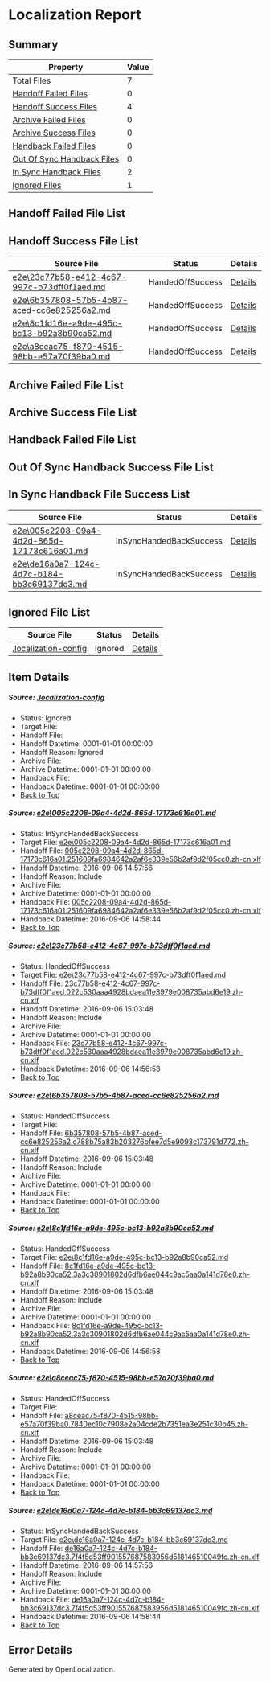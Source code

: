 # <a name='report-top'></a> Localization Report

## Summary
 Property | Value 
 -------- | ----- 
 Total Files | 7
[ Handoff Failed Files ](#handoff-failed-list)| 0
[ Handoff Success Files ](#handoff-success-list)| 4
[ Archive Failed Files ](#archive-failed-list)| 0
[ Archive Success Files ](#archive-success-list)| 0
[ Handback Failed Files ](#handback-failed-list)| 0
[ Out Of Sync Handback Files ](#outofsync-handback-success-list)| 0
[ In Sync Handback Files ](#insync-handback-success-list)| 2
[ Ignored Files ](#ignored-list)| 1

## <a name='handoff-failed-list'></a> Handoff Failed File List

## <a name='handoff-success-list'></a> Handoff Success File List
 Source File | Status | Details 
 ----------- | ------ | ------- 
 [e2e\23c77b58-e412-4c67-997c-b73dff0f1aed.md](https://github.com/OpenLocalizationTestOrg/ol-test0/blob/0d8050f7f22ed63dd2cf11695a9b9a5ecf89a2f7/e2e/23c77b58-e412-4c67-997c-b73dff0f1aed.md) | HandedOffSuccess | [Details](#a9e69528843e15f5a42d0af51fda819e596981242)
 [e2e\6b357808-57b5-4b87-aced-cc6e825256a2.md](https://github.com/OpenLocalizationTestOrg/ol-test0/blob/e02e6757fa3366660e9709fd6629602d91af109a/e2e/6b357808-57b5-4b87-aced-cc6e825256a2.md) | HandedOffSuccess | [Details](#0910adade80cb18a7094fb0fbe6cb9a1c0dcdf0c3)
 [e2e\8c1fd16e-a9de-495c-bc13-b92a8b90ca52.md](https://github.com/OpenLocalizationTestOrg/ol-test0/blob/0d8050f7f22ed63dd2cf11695a9b9a5ecf89a2f7/e2e/8c1fd16e-a9de-495c-bc13-b92a8b90ca52.md) | HandedOffSuccess | [Details](#2fc3e598e1e7f333472da1b87a99b1b3628ed9eb4)
 [e2e\a8ceac75-f870-4515-98bb-e57a70f39ba0.md](https://github.com/OpenLocalizationTestOrg/ol-test0/blob/989af76315967edf6dba5d37a6c945ee66abb2f9/e2e/a8ceac75-f870-4515-98bb-e57a70f39ba0.md) | HandedOffSuccess | [Details](#8b10cc7df81754bf0124164f68a87feb388a0b655)

## <a name='archive-failed-list'></a> Archive Failed File List

## <a name='archive-success-list'></a> Archive Success File List

## <a name='handback-failed-list'></a> Handback Failed File List

## <a name='outofsync-handback-success-list'></a> Out Of Sync Handback Success File List

## <a name='insync-handback-success-list'></a> In Sync Handback File Success List
 Source File | Status | Details 
 ----------- | ------ | ------- 
 [e2e\005c2208-09a4-4d2d-865d-17173c616a01.md](https://github.com/OpenLocalizationTestOrg/ol-test0/blob/b1573d383399e05b501f58233191b00789ea062b/e2e/005c2208-09a4-4d2d-865d-17173c616a01.md) | InSyncHandedBackSuccess | [Details](#0fe8076785b0e6571e25e16bc435a4211058ec3f1)
 [e2e\de16a0a7-124c-4d7c-b184-bb3c69137dc3.md](https://github.com/OpenLocalizationTestOrg/ol-test0/blob/b1573d383399e05b501f58233191b00789ea062b/e2e/de16a0a7-124c-4d7c-b184-bb3c69137dc3.md) | InSyncHandedBackSuccess | [Details](#7162809f77bee21867d5bb58bcb7287c9a248ade6)

## <a name='ignored-list'></a> Ignored File List
 Source File | Status | Details 
 ----------- | ------ | ------- 
 [.localization-config](https://github.com/OpenLocalizationTestOrg/ol-test0/blob/989af76315967edf6dba5d37a6c945ee66abb2f9/.localization-config) | Ignored | [Details](#3d4f252ac210baf56311d7e97dcc2db10974dbd20)

## Item Details
##### <a name='3d4f252ac210baf56311d7e97dcc2db10974dbd20'></a> Source: [.localization-config](https://github.com/OpenLocalizationTestOrg/ol-test0/blob/989af76315967edf6dba5d37a6c945ee66abb2f9/.localization-config)
* Status: Ignored
* Target File: 
* Handoff File: 
* Handoff Datetime: 0001-01-01 00:00:00
* Handoff Reason: Ignored
* Archive File: 
* Archive Datetime: 0001-01-01 00:00:00
* Handback File: 
* Handback Datetime: 0001-01-01 00:00:00
* [Back to Top](#report-top)

##### <a name='0fe8076785b0e6571e25e16bc435a4211058ec3f1'></a> Source: [e2e\005c2208-09a4-4d2d-865d-17173c616a01.md](https://github.com/OpenLocalizationTestOrg/ol-test0/blob/b1573d383399e05b501f58233191b00789ea062b/e2e/005c2208-09a4-4d2d-865d-17173c616a01.md)
* Status: InSyncHandedBackSuccess
* Target File: [e2e\005c2208-09a4-4d2d-865d-17173c616a01.md](https://github.com/OpenLocalizationTestOrg/ol-test0-zhcn/blob/6c034af43a4962da922dda19825bc0e9e22161e2/e2e/005c2208-09a4-4d2d-865d-17173c616a01.md)
* Handoff File: [005c2208-09a4-4d2d-865d-17173c616a01.251609fa6984642a2af6e339e56b2af9d2f05cc0.zh-cn.xlf](https://github.com/OpenLocalizationTestOrg/ol-test0-handoff/blob/faf86c10877cede91cf14edc3cbb7daef19da4ad/ol-handoff/OpenLocalizationTestOrg/ol-test0-zhcn/ci/ht/005c2208-09a4-4d2d-865d-17173c616a01.251609fa6984642a2af6e339e56b2af9d2f05cc0.zh-cn.xlf)
* Handoff Datetime: 2016-09-06 14:57:56
* Handoff Reason: Include
* Archive File: 
* Archive Datetime: 0001-01-01 00:00:00
* Handback File: [005c2208-09a4-4d2d-865d-17173c616a01.251609fa6984642a2af6e339e56b2af9d2f05cc0.zh-cn.xlf](https://github.com/OpenLocalizationTestOrg/ol-test0-handback/blob/992d4c60b561fcb3c80cb6f0cc569acaae0bddd7/ol-handback/OpenLocalizationTestOrg/ol-test0-zhcn/ci/ht/005c2208-09a4-4d2d-865d-17173c616a01.251609fa6984642a2af6e339e56b2af9d2f05cc0.zh-cn.xlf)
* Handback Datetime: 2016-09-06 14:58:44
* [Back to Top](#report-top)

##### <a name='a9e69528843e15f5a42d0af51fda819e596981242'></a> Source: [e2e\23c77b58-e412-4c67-997c-b73dff0f1aed.md](https://github.com/OpenLocalizationTestOrg/ol-test0/blob/0d8050f7f22ed63dd2cf11695a9b9a5ecf89a2f7/e2e/23c77b58-e412-4c67-997c-b73dff0f1aed.md)
* Status: HandedOffSuccess
* Target File: [e2e\23c77b58-e412-4c67-997c-b73dff0f1aed.md](https://github.com/OpenLocalizationTestOrg/ol-test0-zhcn/blob/9362ebe711802fb2bea3a77dcd0e6860e7ce9961/e2e/23c77b58-e412-4c67-997c-b73dff0f1aed.md)
* Handoff File: [23c77b58-e412-4c67-997c-b73dff0f1aed.022c530aaa4928bdaea11e3979e008735abd6e19.zh-cn.xlf](https://github.com/OpenLocalizationTestOrg/ol-test0-handoff/blob/2ff5aaf2d629de2440dcff160bf599400f79f8b1/ol-handoff/OpenLocalizationTestOrg/ol-test0-zhcn/ci/ht/23c77b58-e412-4c67-997c-b73dff0f1aed.022c530aaa4928bdaea11e3979e008735abd6e19.zh-cn.xlf)
* Handoff Datetime: 2016-09-06 15:03:48
* Handoff Reason: Include
* Archive File: 
* Archive Datetime: 0001-01-01 00:00:00
* Handback File: [23c77b58-e412-4c67-997c-b73dff0f1aed.022c530aaa4928bdaea11e3979e008735abd6e19.zh-cn.xlf](https://github.com/OpenLocalizationTestOrg/ol-test0-handback/blob/9f47283eebca70dcb078d4915fd3e43cb485c2e0/ol-handback/OpenLocalizationTestOrg/ol-test0-zhcn/ci/high/23c77b58-e412-4c67-997c-b73dff0f1aed.022c530aaa4928bdaea11e3979e008735abd6e19.zh-cn.xlf)
* Handback Datetime: 2016-09-06 14:56:58
* [Back to Top](#report-top)

##### <a name='0910adade80cb18a7094fb0fbe6cb9a1c0dcdf0c3'></a> Source: [e2e\6b357808-57b5-4b87-aced-cc6e825256a2.md](https://github.com/OpenLocalizationTestOrg/ol-test0/blob/e02e6757fa3366660e9709fd6629602d91af109a/e2e/6b357808-57b5-4b87-aced-cc6e825256a2.md)
* Status: HandedOffSuccess
* Target File: 
* Handoff File: [6b357808-57b5-4b87-aced-cc6e825256a2.c788b75a83b203276bfee7d5e9093c173791d772.zh-cn.xlf](https://github.com/OpenLocalizationTestOrg/ol-test0-handoff/blob/2ff5aaf2d629de2440dcff160bf599400f79f8b1/ol-handoff/OpenLocalizationTestOrg/ol-test0-zhcn/ci/ht/6b357808-57b5-4b87-aced-cc6e825256a2.c788b75a83b203276bfee7d5e9093c173791d772.zh-cn.xlf)
* Handoff Datetime: 2016-09-06 15:03:48
* Handoff Reason: Include
* Archive File: 
* Archive Datetime: 0001-01-01 00:00:00
* Handback File: 
* Handback Datetime: 0001-01-01 00:00:00
* [Back to Top](#report-top)

##### <a name='2fc3e598e1e7f333472da1b87a99b1b3628ed9eb4'></a> Source: [e2e\8c1fd16e-a9de-495c-bc13-b92a8b90ca52.md](https://github.com/OpenLocalizationTestOrg/ol-test0/blob/0d8050f7f22ed63dd2cf11695a9b9a5ecf89a2f7/e2e/8c1fd16e-a9de-495c-bc13-b92a8b90ca52.md)
* Status: HandedOffSuccess
* Target File: [e2e\8c1fd16e-a9de-495c-bc13-b92a8b90ca52.md](https://github.com/OpenLocalizationTestOrg/ol-test0-zhcn/blob/9362ebe711802fb2bea3a77dcd0e6860e7ce9961/e2e/8c1fd16e-a9de-495c-bc13-b92a8b90ca52.md)
* Handoff File: [8c1fd16e-a9de-495c-bc13-b92a8b90ca52.3a3c30901802d6dfb6ae044c9ac5aa0a141d78e0.zh-cn.xlf](https://github.com/OpenLocalizationTestOrg/ol-test0-handoff/blob/2ff5aaf2d629de2440dcff160bf599400f79f8b1/ol-handoff/OpenLocalizationTestOrg/ol-test0-zhcn/ci/ht/8c1fd16e-a9de-495c-bc13-b92a8b90ca52.3a3c30901802d6dfb6ae044c9ac5aa0a141d78e0.zh-cn.xlf)
* Handoff Datetime: 2016-09-06 15:03:48
* Handoff Reason: Include
* Archive File: 
* Archive Datetime: 0001-01-01 00:00:00
* Handback File: [8c1fd16e-a9de-495c-bc13-b92a8b90ca52.3a3c30901802d6dfb6ae044c9ac5aa0a141d78e0.zh-cn.xlf](https://github.com/OpenLocalizationTestOrg/ol-test0-handback/blob/9f47283eebca70dcb078d4915fd3e43cb485c2e0/ol-handback/OpenLocalizationTestOrg/ol-test0-zhcn/ci/high/8c1fd16e-a9de-495c-bc13-b92a8b90ca52.3a3c30901802d6dfb6ae044c9ac5aa0a141d78e0.zh-cn.xlf)
* Handback Datetime: 2016-09-06 14:56:58
* [Back to Top](#report-top)

##### <a name='8b10cc7df81754bf0124164f68a87feb388a0b655'></a> Source: [e2e\a8ceac75-f870-4515-98bb-e57a70f39ba0.md](https://github.com/OpenLocalizationTestOrg/ol-test0/blob/989af76315967edf6dba5d37a6c945ee66abb2f9/e2e/a8ceac75-f870-4515-98bb-e57a70f39ba0.md)
* Status: HandedOffSuccess
* Target File: 
* Handoff File: [a8ceac75-f870-4515-98bb-e57a70f39ba0.7840ec10c7908e2a04cde2b7351ea3e251c30b45.zh-cn.xlf](https://github.com/OpenLocalizationTestOrg/ol-test0-handoff/blob/2ff5aaf2d629de2440dcff160bf599400f79f8b1/ol-handoff/OpenLocalizationTestOrg/ol-test0-zhcn/ci/ht/a8ceac75-f870-4515-98bb-e57a70f39ba0.7840ec10c7908e2a04cde2b7351ea3e251c30b45.zh-cn.xlf)
* Handoff Datetime: 2016-09-06 15:03:48
* Handoff Reason: Include
* Archive File: 
* Archive Datetime: 0001-01-01 00:00:00
* Handback File: 
* Handback Datetime: 0001-01-01 00:00:00
* [Back to Top](#report-top)

##### <a name='7162809f77bee21867d5bb58bcb7287c9a248ade6'></a> Source: [e2e\de16a0a7-124c-4d7c-b184-bb3c69137dc3.md](https://github.com/OpenLocalizationTestOrg/ol-test0/blob/b1573d383399e05b501f58233191b00789ea062b/e2e/de16a0a7-124c-4d7c-b184-bb3c69137dc3.md)
* Status: InSyncHandedBackSuccess
* Target File: [e2e\de16a0a7-124c-4d7c-b184-bb3c69137dc3.md](https://github.com/OpenLocalizationTestOrg/ol-test0-zhcn/blob/6c034af43a4962da922dda19825bc0e9e22161e2/e2e/de16a0a7-124c-4d7c-b184-bb3c69137dc3.md)
* Handoff File: [de16a0a7-124c-4d7c-b184-bb3c69137dc3.7f4f5d53ff901557687583956d518146510049fc.zh-cn.xlf](https://github.com/OpenLocalizationTestOrg/ol-test0-handoff/blob/faf86c10877cede91cf14edc3cbb7daef19da4ad/ol-handoff/OpenLocalizationTestOrg/ol-test0-zhcn/ci/ht/de16a0a7-124c-4d7c-b184-bb3c69137dc3.7f4f5d53ff901557687583956d518146510049fc.zh-cn.xlf)
* Handoff Datetime: 2016-09-06 14:57:56
* Handoff Reason: Include
* Archive File: 
* Archive Datetime: 0001-01-01 00:00:00
* Handback File: [de16a0a7-124c-4d7c-b184-bb3c69137dc3.7f4f5d53ff901557687583956d518146510049fc.zh-cn.xlf](https://github.com/OpenLocalizationTestOrg/ol-test0-handback/blob/992d4c60b561fcb3c80cb6f0cc569acaae0bddd7/ol-handback/OpenLocalizationTestOrg/ol-test0-zhcn/ci/ht/de16a0a7-124c-4d7c-b184-bb3c69137dc3.7f4f5d53ff901557687583956d518146510049fc.zh-cn.xlf)
* Handback Datetime: 2016-09-06 14:58:44
* [Back to Top](#report-top)


## Error Details

Generated by OpenLocalization.
